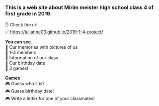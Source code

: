 ### This is a web site about Mirim meister high school class 4 of first grade in 2019.

&#9995; Check the url<br>
&#9989; <https://julianne03.github.io/2019-1-4-project/><br>

**You can see..**<br>
&#128587; Our memories with pictures of us<br>
&#128587; 1-4 members<br>
&#128587; Information of our class<br>
&#128587; Our birthday date<br>
&#128587; 3 games!<br>

**Games**<br>
&#127918; Guess who it is?<br>
&#127918; Guess birthday date!<br>
&#127918; Write a letter for one of your classmates!<br>
